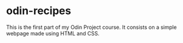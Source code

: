# odin-recipes

This is the first part of my Odin Project course. It consists on a simple webpage 
made using HTML and CSS.